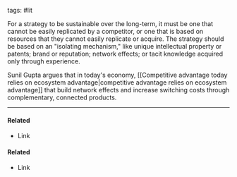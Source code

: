 tags: #lit 

For a strategy to be sustainable over the long-term, it must be one that cannot be easily replicated by a competitor, or one that is based on resources that they cannot easily replicate or acquire. The strategy should be based on an "isolating mechanism," like unique intellectual property or patents; brand or reputation; network effects; or tacit knowledge acquired only through experience. 

Sunil Gupta argues that in today's economy, [[Competitive advantage today relies on ecosystem advantage|competitive advantage relies on ecosystem advantage]] that build network effects and increase switching costs through complementary, connected products.

---
#### Related
- Link

#### Related
- Link